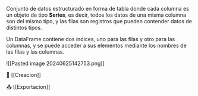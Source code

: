 Conjunto de datos estructurado en forma de tabla donde cada columna es un objeto de tipo **Series**, es decir, todos los datos de una misma columna son del mismo tipo, y las filas son registros que pueden contender datos de distintos tipos.

Un DataFrame contiene dos índices, uno para las filas y otro para las columnas, y se puede acceder a sus elementos mediante los nombres de las filas y las columnas.

![[Pasted image 20240625142753.png]]

🔨 [[Creacion]]

📤 [[Exportacion]]